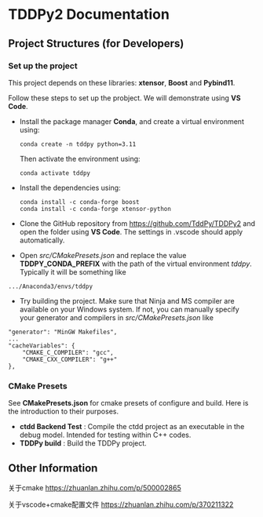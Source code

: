 

# TDDPy2 Documentation

## Project Structures (for Developers)


### Set up the project

This project depends on these libraries: __xtensor__, __Boost__ and __Pybind11__.

Follow these steps to set up the probject. We will demonstrate using __VS Code__.

- Install the package manager __Conda__, and create a virtual environment using:
  ```
  conda create -n tddpy python=3.11
  ```

  Then activate the environment using:
  ```
  conda activate tddpy
  ```
- Install the dependencies using:
  ```
  conda install -c conda-forge boost
  conda install -c conda-forge xtensor-python
  ```
- Clone the GitHub repository from https://github.com/TddPy/TDDPy2 and open the folder using __VS Code__. The settings in .vscode should apply automatically.

- Open _src/CMakePresets.json_ and replace the value __TDDPY_CONDA_PREFIX__ with the path of the virtual environment _tddpy_. Typically it will be something like
```
.../Anaconda3/envs/tddpy
```

- Try building the project. Make sure that Ninja and MS compiler are available on your Windows system. If not, you can manually specify your generator and compilers in *src/CMakePresets.json* like

```
"generator": "MinGW Makefiles",
...
"cacheVariables": {
    "CMAKE_C_COMPILER": "gcc",
    "CMAKE_CXX_COMPILER": "g++"
},
```



### CMake Presets

See __CMakePresets.json__ for cmake presets of configure and build. Here is the introduction to their purposes.

- __ctdd Backend Test__ : Compile the ctdd project as an executable in the debug model. Intended for testing within C++ codes.
- __TDDPy build__ : Build the TDDPy project.







## Other Information

关于cmake
https://zhuanlan.zhihu.com/p/500002865

关于vscode+cmake配置文件
https://zhuanlan.zhihu.com/p/370211322